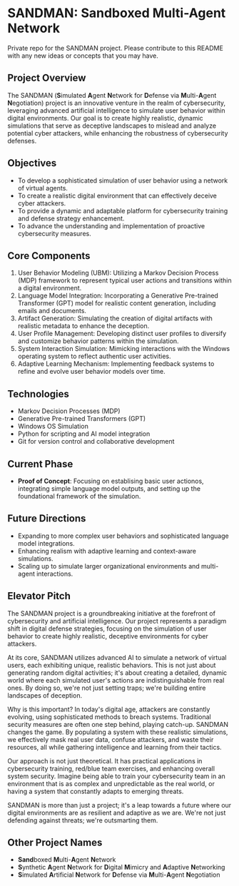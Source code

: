 # SANDMAN: Sandboxed Multi-Agent Network

Private repo for the SANDMAN project. Please contribute to this README with any new ideas or concepts that you may have.

## Project Overview

The SANDMAN (**S**imulated **A**gent **N**etwork for **D**efense via **M**ulti-**A**gent **N**egotiation) project is an innovative venture in the realm of cybersecurity, leveraging advanced artificial intelligence to simulate user behavior within digital environments. Our goal is to create highly realistic, dynamic simulations that serve as deceptive landscapes to mislead and analyze potential cyber attackers, while enhancing the robustness of cybersecurity defenses.

## Objectives

- To develop a sophisticated simulation of user behavior using a network of virtual agents.
- To create a realistic digital environment that can effectively deceive cyber attackers.
- To provide a dynamic and adaptable platform for cybersecurity training and defense strategy enhancement.
- To advance the understanding and implementation of proactive cybersecurity measures.

## Core Components

1. User Behavior Modeling (UBM): Utilizing a Markov Decision Process (MDP) framework to represent typical user actions and transitions within a digital environment.
2. Language Model Integration: Incorporating a Generative Pre-trained Transformer (GPT) model for realistic content generation, including emails and documents.
3. Artifact Generation: Simulating the creation of digital artifacts with realistic metadata to enhance the deception.
4. User Profile Management: Developing distinct user profiles to diversify and customize behavior patterns within the simulation.
5. System Interaction Simulation: Mimicking interactions with the Windows operating system to reflect authentic user activities.
6. Adaptive Learning Mechanism: Implementing feedback systems to refine and evolve user behavior models over time.

## Technologies

- Markov Decision Processes (MDP)
- Generative Pre-trained Transformers (GPT)
- Windows OS Simulation
- Python for scripting and AI model integration
- Git for version control and collaborative development

## Current Phase

- **Proof of Concept**: Focusing on establising basic user actionos, integrating simple language model outputs, and setting up the foundational framework of the simulation.

## Future Directions

- Expanding to more complex user behaviors and sophisticated language model integrations.
- Enhancing realism with adaptive learning and context-aware simulations.
- Scaling up to simulate larger organizational environments and multi-agent interactions.

## Elevator Pitch

The SANDMAN project is a groundbreaking initiative at the forefront of cybersecurity and artificial intelligence. Our project represents a paradigm shift in digital defense strategies, focusing on the simulation of user behavior to create highly realistic, deceptive environments for cyber attackers.

At its core, SANDMAN utilizes advanced AI to simulate a network of virtual users, each exhibiting unique, realistic behaviors. This is not just about generating random digital activities; it's about creating a detailed, dynamic world where each simulated user's actions are indistinguishable from real ones. By doing so, we're not just setting traps; we're building entire landscapes of deception.

Why is this important? In today's digital age, attackers are constantly evolving, using sophisticated methods to breach systems. Traditional security measures are often one step behind, playing catch-up. SANDMAN changes the game. By populating a system with these realistic simulations, we effectively mask real user data, confuse attackers, and waste their resources, all while gathering intelligence and learning from their tactics.

Our approach is not just theoretical. It has practical applications in cybersecurity training, red/blue team exercises, and enhancing overall system security. Imagine being able to train your cybersecurity team in an environment that is as complex and unpredictable as the real world, or having a system that constantly adapts to emerging threats.

SANDMAN is more than just a project; it's a leap towards a future where our digital environments are as resilient and adaptive as we are. We're not just defending against threats; we're outsmarting them.

## Other Project Names

- **Sand**boxed **M**ulti-**A**gent **N**etwork
- **S**ynthetic **A**gent **N**etwork for **D**igital **M**imicry and **A**daptive **N**etworking
- **S**imulated **A**rtificial **N**etwork for **D**efense via **M**ulti-**A**gent **N**egotiation
